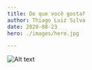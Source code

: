 ```yaml
---
title: Do que você gosta?
author: Thiago Luiz Silva
date: 2020-08-23
hero: ./images/hero.jpg

---
```



<div className="Image__Small">
  <img
    src="./images/article-image-2.jpg"
    title="Logo Title Text 1"
    alt="Alt text"
  />
</div>
